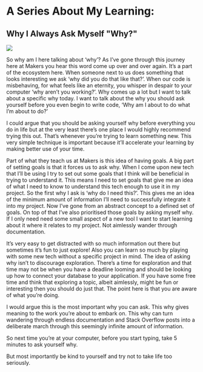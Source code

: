 # A Series About My Learning:
## Why I Always Ask Myself "Why?"

![](https://i.kym-cdn.com/entries/icons/original/000/022/978/yNlQWRM.jpg)

So why am I here talking about ‘why’? As I’ve gone through this journey here at Makers you hear this word come up over and over again.  It’s a part of the ecosystem here. When someone next to us does something that looks interesting we ask ‘why did you do that like that?’.  When our code is misbehaving, for what feels like an eternity, you whisper in despair to your computer ‘why aren’t you working?’. Why comes up a lot but I want to talk about a specific why today. I want to talk about the why you should ask yourself before you even begin to write code, ‘Why am I about to do what I’m about to do?’

I could argue that you should be asking yourself why before everything you do in life but at the very least there’s one place I would highly recommend trying this out. That’s whenever you’re trying to learn something new. This very simple technique is important because it’ll accelerate your learning by making better use of your time.

Part of what they teach us at Makers is this idea of having goals. A big part of setting goals is that it forces us to ask why.  When I come upon new tech that I’ll be using I try to set out some goals that I think will be beneficial in trying to understand it. This means I need to set goals that give me an idea of what I need to know to understand this tech enough to use it in my project. So the first why I ask is ‘why do I need this?’. This gives me an idea of the minimum amount of information I’ll need to successfully integrate it into my project. Now I’ve gone from an abstract concept to a defined set of goals. On top of that I’ve also prioritised those goals by asking myself why. If I only need need some small aspect of a new tool I want to start learning about it where it relates to my project. Not aimlessly wander through documentation.

It’s very easy to get distracted with so much information out there but sometimes it’s fun to just explore! Also you can learn so much by playing with some new tech without a specific project in mind. The idea of asking why isn’t to discourage exploration.  There’s a time for exploration and that time may not be when you have a deadline looming and should be looking up how to connect your database to your application. If you have some free time and think that exploring a topic, albeit aimlessly, might be fun or interesting then you should do just that. The point here is that you are aware of what you’re doing.

I would argue this is the most important why you can ask. This why gives meaning to the work you’re about to embark on. This why can turn wandering through endless documentation and Stack Overflow posts into a deliberate march through this seemingly infinite amount of information.

So next time you’re at your computer, before you start typing, take 5 minutes to ask yourself why.

But most importantly be kind to yourself and try not to take life too seriously.
